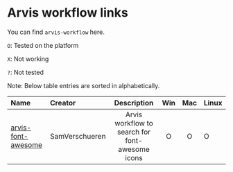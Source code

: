 # Arvis workflow links

You can find `arvis-workflow` here.

`O`: Tested on the platform

`X`: Not working

`?`: Not tested

Note: Below table entries are sorted in alphabetically.

| Name                                                                    | Creator        |                   Description                   | Win | Mac | Linux |
| :---------------------------------------------------------------------- | :------------- | :---------------------------------------------: | :-: | :-: | :---- |
| [arvis-font-awesome](https://github.com/jopemachine/arvis-font-awesome) | SamVerschueren | Arvis workflow to search for font-awesome icons |  O  |  O  | O     |
